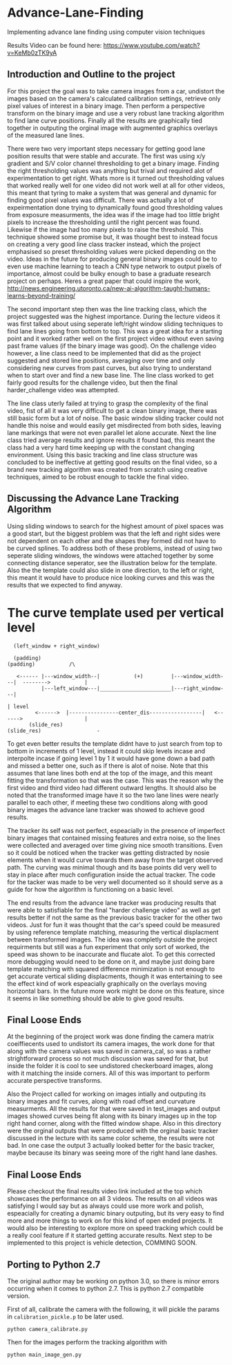 # Advance-Lane-Finding
Implementing advance lane finding using computer vision techniques

Results Video can be found here: https://www.youtube.com/watch?v=KeMb0zTK9yA

## Introduction and Outline to the project

For this project the goal was to take camera images from a car, undistort the images based on the camera's calculated calibration settings, retrieve only pixel values of interest in a binary image. Then perform a perspective transform on the binary image and use a very robust lane tracking algorithm to find lane curve positions. Finally all the results are graphically tied together in outputing the orginal image with augmented graphics overlays of the measured lane lines.

There were two very important steps necessary for getting good lane position results that were stable and accurate. The first was using x/y gradient and S/V color channel thresholding to get a binary image. Finding the right thresholding values was anything but trival and required alot of experimentation to get right. Whats more is it turned out thresholding values that worked really well for one video did not work well at all for other videos, this meant that tyring to make a system that was general and dynamic for finding good pixel values was difficult. There was actually a lot of expeirmentation done trying to dynamically found good thresholding values from exposure measurments, the idea was if the image had too little bright pixels to increase the thresholding until the right percent was found. Likewise if the image had too many pixels to raise the threshold. This technique showed some promise but, it was thought best to instead focus on creating a very good line class tracker instead, which the project emphasised so preset thresholding values were picked depending on the video. Ideas in the future for producing general binary images could be to even use machine learning to teach a CNN type network to output pixels of importance, almost could be bulky enough to base a graduate research project on perhaps. Heres a great paper that could inspire the work, http://news.engineering.utoronto.ca/new-ai-algorithm-taught-humans-learns-beyond-training/

The second important step then was the line tracking class, which the project suggested was the highest importance. During the lecture videos it was first talked about using seperate left/right window sliding techniques to find lane lines going from bottom to top. This was a great idea for a starting point and it worked rather well on the first project video without even saving past frame values (if the binary image was good). On the challenge video however, a line class need to be implemented that did as the project suggested and stored line positions, averaging over time and only considering new curves from past curves, but also trying to understand when to start over and find a new base line. The line class worked to get fairly good results for the challenge video, but then the final harder_challenge video was attempted.

The line class uterly failed at trying to grasp the complexity of the final video, fist of all it was very difficult to get a clean binary image, there was still basic form but a lot of noise. The basic window sliding tracker could not handle this noise and would easily get misdirected from both sides, leaving lane markings that were not even parallel let alone accurate. Next the line class tried average results and ignore results it found bad, this meant the class had a very hard time keeping up with the constant changing environment. Using this basic tracking and line class structure was concluded to be ineffective at getting good results on the final video, so a brand new tracking algorithm was created from scratch using creative techniques, aimed to be robust enough to tackle the final video.

## Discussing the Advance Lane Tracking Algorithm

Using sliding windows to search for the highest amount of pixel spaces was a good start, but the biggest problem was that the left and right sides were not dependent on each other and the shapes they formed did not have to be curved splines. To address both of these problems, instead of using two seperate sliding windows, the windows were attached together by some connecting distance seperator, see the illustration below for the template. Also the the template could also slide in one direction, to the left or right, this meant it would have to produce nice looking curves and this was the results that we expected to find anyway.

# The curve template used per vertical level

      (left_window + right_window)

      (padding)                                                                (padding)           /\

       <------ |---window_width--|           (+)         |---window_width---|  -------->           |
               |---left_window---|_______________________|---right_window---|  
                                                                            | level
             <------>  |----------------center_dis-----------------|   <------>                    |
           (slide_res)                                                (slide_res)                  -

To get even better results the template didnt have to just search from top to bottom in increments of 1 level, instead it could skip levels incase and interpolte incase if going level 1 by 1 it would have gone down a bad path and missed a better one, such as if there is alot of noise. Note that this assumes that lane lines both end at the top of the image, and this meant fitting the transformation so that was the case. This was the reason why the first video and third video had different outward lengths. It should also be noted that the transformed image have it so the two lane lines were nearly parallel to each other, if meeting these two conditions along with good binary images the advance lane tracker was showed to achieve good results. 

The tracker its self was not perfect, espeacially in the presence of imperfect binary images that contained missing features and extra noise, so the lines were collected and averaged over time giving nice smooth transitions. Even so it could be noticed when the tracker was getting distracted by nosie elements when it would curve towards them away from the target observed path. The curving was minimal though and its base points did very well to stay in place after much configuration inside the actual tracker. The code for the tacker was made to be very well documented so it should serve as a guide for how the algorithm is functioning on a basic level.

The end results from the advance lane tracker was producing results that were able to satisfiable for the final "harder challenge video" as well as get results better if not the same as the previous basic tracker for the other two videos. Just for fun it was thought that the car's speed could be measured by using reference template matching, measuring the vertical displacment between transformed images. The idea was completly outside the project requirments but still was a fun experiment that only sort of worked, the speed was shown to be inaccurate and flucate alot. To get this corrected more debugging would need to be done on it, and maybe just doing bare template matching with squared difference minimization is not enough to get accurate vertical sliding displacments, though it was entertaining to see the effect kind of work espeacially graphically on the overlays moving horizontal bars. In the future more work might be done on this feature, since it seems in like something should be able to give good results. 

## Final Loose Ends

At the beginning of the project work was done finding the camera matrix coeiffiecents used to undistort its camera images, the work done for that along with the camera values was saved in camera_cal, so was a rather strightforward process so not much discussion was saved for that, but inside the folder it is cool to see undistored checkerboard images, along with it matching the inside corners. All of this was important to perform accurate perspective transforms.

Also the Project called for working on images intially and outputing its binary images and fit curves, along with road offset and curvature measurments. All the results for that were saved in test_images and output images showed curves being fit along with its binary images up in the top right hand corner, along with the fitted window shape. Also in this directory were the orginal outputs that were produced with the orginal basic tracker discussed in the lecture with its same color scheme, the results were not bad. In one case the output 3 actually looked better for the basic tracker, maybe because its binary was seeing more of the right hand lane dashes. 

## Final Loose Ends

Please checkout the final results video link included at the top which showcases the performance on all 3 videos. The results on all videos was satisfying I would say but as always could use more work and polish, espeacially for creating a dynamic binary outputing, but its very easy to find more and more things to work on for this kind of open ended projects. It would also be interesting to explore more on speed tracking which could be a really cool feature if it started getting accurate results. Next step to be implemented to this project is vehicle detection, COMMING SOON.

## Porting to Python 2.7

The original author may be working on python 3.0, so there is minor errors occurring when it comes to python 2.7. This is python 2.7 compatible version.

First of all, calibrate the camera with the following, it will pickle the params in `calibration_pickle.p` to be later used.

    python camera_calibrate.py

Then for the images perform the tracking algorithm with

    python main_image_gen.py
